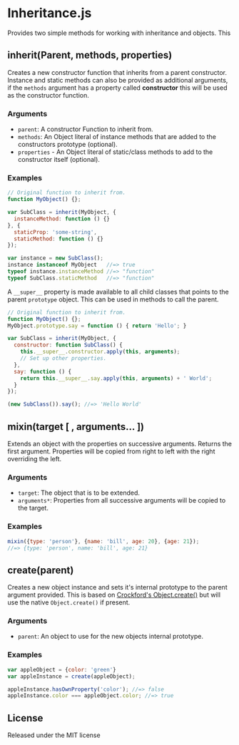 Inheritance.js
==============

Provides two simple methods for working with inheritance and objects. This

inherit(Parent, methods, properties)
------------------------------------

Creates a new constructor function that inherits from a parent constructor.
Instance and static methods can also be provided as additional arguments, if the
`methods` argument has a property called __constructor__ this will be
used as the constructor function.

### Arguments

 - `parent`: A constructor Function to inherit from.
 - `methods`: An Object literal of instance methods that are added to the
    constructors prototype (optional).
 - `properties` - An Object literal of static/class methods to add to the
   constructor itself (optional).

### Examples

```javascript
// Original function to inherit from.
function MyObject() {};

var SubClass = inherit(MyObject, {
  instanceMethod: function () {}
}, {
  staticProp: 'some-string',
  staticMethod: function () {}
});

var instance = new SubClass();
instance instanceof MyObject   //=> true
typeof instance.instanceMethod //=> "function"
typeof SubClass.staticMethod   //=> "function"
```

A `__super__` property is made available to all child classes that points to
the parent `prototype` object. This can be used in methods to call the parent.

```javascript
// Original function to inherit from.
function MyObject() {};
MyObject.prototype.say = function () { return 'Hello'; }

var SubClass = inherit(MyObject, {
  constructor: function SubClass() {
    this.__super__.constructor.apply(this, arguments);
    // Set up other properties.
  },
  say: function () {
    return this.__super__.say.apply(this, arguments) + ' World';
  }
});

(new SubClass()).say(); //=> 'Hello World'
```

mixin(target [ , arguments... ])
--------------------------------

Extends an object with the properties on successive arguments. Returns the
first argument. Properties will be copied from right to left with the right
overriding the left.

### Arguments

 - `target`: The object that is to be extended.
 - `arguments*`: Properties from all successive arguments will be copied to the target.

### Examples

```javascript
mixin({type: 'person'}, {name: 'bill', age: 20}, {age: 21});
//=> {type: 'person', name: 'bill', age: 21}
```

create(parent)
--------------

Creates a new object instance and sets it's internal prototype to the parent
argument provided. This is based on [Crockford's Object.create()][#create] but
will use the native `Object.create()` if present.

[#create]: http://javascript.crockford.com/prototypal.html

### Arguments

 - `parent`: An object to use for the new objects internal prototype.

### Examples

```javascript
var appleObject = {color: 'green'}
var appleInstance = create(appleObject);

appleInstance.hasOwnProperty('color'); //=> false
appleInstance.color === appleObject.color; //=> true
```

License
-------

Released under the MIT license
